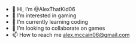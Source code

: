 - 👋 Hi, I’m @AlexThatKid06
- 👀 I’m interested in gaming
- 🌱 I’m currently learning coding
- 💞️ I’m looking to collaborate on games
- 📫 How to reach me alex.mccain06@gmail.com

<!---
AlexThatKid06/AlexThatKid06 is a ✨ special ✨ repository because its `README.md` (this file) appears on your GitHub profile.
You can click the Preview link to take a look at your changes.
--->
